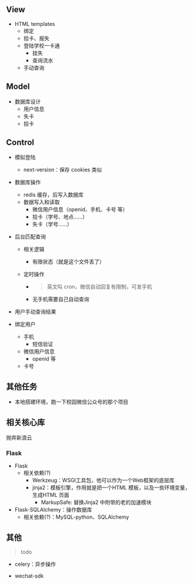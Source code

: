 ## View

* HTML templates
  * 绑定
  * 拾卡、报失
  * 登陆学校一卡通
    * 挂失
    * 查询流水
  * 手动查询

## Model

* 数据库设计
  * 用户信息
  * 失卡
  * 拾卡

## Control

* 模拟登陆

  * next-version：保存 cookies 类似

* 数据库操作

  * redis 缓存，后写入数据库
  * 数据写入和读取
    * 微信用户信息（openid、手机、卡号 等）
    * 拾卡（学号、地点……）
    * 失卡（学号……）

* 后台匹配查询

  * 相关逻辑

    * 有限状态（就是这个文件丢了）

  * 定时操作

    * > 英文叫 cron，微信自动回复有限制，可发手机

    * 无手机需要自己自动查询

* 用户手动查询结果

* 绑定用户

  * 手机
    * 短信验证
  * 微信用户信息
    * openid 等
  * 卡号

## 其他任务

* 本地搭建环境，跑一下校园微信公众号的那个项目

## 相关核心库

抛弃新浪云

### Flask

* Flask
  * 相关依赖(?)
    * Werkzeug：WSGI工具包，他可以作为一个Web框架的底层库
    * jinja2：模板引擎，作用就是把一个HTML 模板，以及一些环境变量，生成HTML 页面
      * MarkupSafe: 替换Jinja2 中附带的老的加速模块
* Flask-SQLAlchemy：操作数据库
  * 相关依赖(?)：MySQL-python、SQLAlchemy

## 其他

> todo

* celery：异步操作

* wechat-sdk
